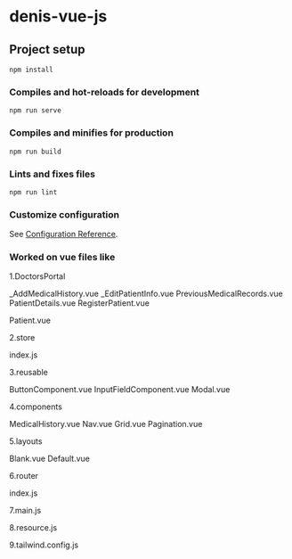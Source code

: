 # denis-vue-js

## Project setup
```
npm install
```

### Compiles and hot-reloads for development
```
npm run serve
```

### Compiles and minifies for production
```
npm run build
```

### Lints and fixes files
```
npm run lint
```

### Customize configuration
See [Configuration Reference](https://cli.vuejs.org/config/).



### Worked on vue files like
1.DoctorsPortal

_AddMedicalHistory.vue
_EditPatientInfo.vue
PreviousMedicalRecords.vue
PatientDetails.vue
RegisterPatient.vue

Patient.vue


2.store

index.js

3.reusable

ButtonComponent.vue
InputFieldComponent.vue
Modal.vue

4.components

MedicalHistory.vue
Nav.vue
Grid.vue
Pagination.vue

5.layouts

Blank.vue
Default.vue

6.router

index.js



7.main.js

8.resource.js

9.tailwind.config.js












